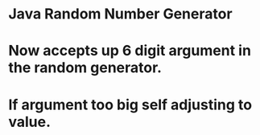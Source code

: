 # Java Random Number Generator
# Now accepts up 6 digit argument in the random generator. 
# If argument too big self adjusting to value.


